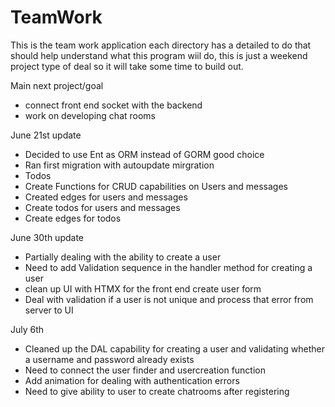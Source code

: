 # TeamWork


This is the team work application each directory has a detailed to do that should help understand what this program wiil do,
this is just a weekend project type of deal so it will take some time to build out.

Main next project/goal
- connect front end socket with the backend
- work on developing chat rooms 


June 21st update
- Decided to use Ent as ORM instead of GORM good choice
- Ran first migration with autoupdate mirgration
- Todos
-   Create Functions for CRUD capabilities on Users and messages
-   Created edges for users and messages
-   Create todos for users and messages
-   Create edges for todos

June 30th update
- Partially dealing with the ability to create a user
- Need to add Validation sequence in the handler method for creating a user
- clean up UI with HTMX for the front end create user form
- Deal with validation if a user is not unique and process that error from server to UI

July 6th
- Cleaned up the DAL capability for creating a user and validating whether a username and password already exists
- Need to connect the user finder and usercreation function
- Add animation for dealing with authentication errors
- Need to give ability to user to create chatrooms after registering
